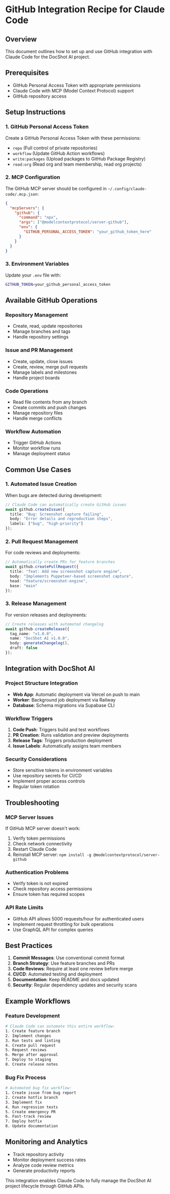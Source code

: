 # GitHub Integration Recipe for Claude Code

## Overview
This document outlines how to set up and use GitHub integration with Claude Code for the DocShot AI project.

## Prerequisites
- GitHub Personal Access Token with appropriate permissions
- Claude Code with MCP (Model Context Protocol) support
- GitHub repository access

## Setup Instructions

### 1. GitHub Personal Access Token
Create a GitHub Personal Access Token with these permissions:
- `repo` (Full control of private repositories)
- `workflow` (Update GitHub Action workflows)
- `write:packages` (Upload packages to GitHub Package Registry)
- `read:org` (Read org and team membership, read org projects)

### 2. MCP Configuration
The GitHub MCP server should be configured in `~/.config/claude-code/.mcp.json`:

```json
{
  "mcpServers": {
    "github": {
      "command": "npx",
      "args": ["@modelcontextprotocol/server-github"],
      "env": {
        "GITHUB_PERSONAL_ACCESS_TOKEN": "your_github_token_here"
      }
    }
  }
}
```

### 3. Environment Variables
Update your `.env` file with:
```bash
GITHUB_TOKEN=your_github_personal_access_token
```

## Available GitHub Operations

### Repository Management
- Create, read, update repositories
- Manage branches and tags
- Handle repository settings

### Issue and PR Management
- Create, update, close issues
- Create, review, merge pull requests
- Manage labels and milestones
- Handle project boards

### Code Operations
- Read file contents from any branch
- Create commits and push changes
- Manage repository files
- Handle merge conflicts

### Workflow Automation
- Trigger GitHub Actions
- Monitor workflow runs
- Manage deployment status

## Common Use Cases

### 1. Automated Issue Creation
When bugs are detected during development:
```typescript
// Claude Code can automatically create GitHub issues
await github.createIssue({
  title: "Bug: Screenshot capture failing",
  body: "Error details and reproduction steps",
  labels: ["bug", "high-priority"]
});
```

### 2. Pull Request Management
For code reviews and deployments:
```typescript
// Automatically create PRs for feature branches
await github.createPullRequest({
  title: "feat: Add new screenshot capture engine",
  body: "Implements Puppeteer-based screenshot capture",
  head: "feature/screenshot-engine",
  base: "main"
});
```

### 3. Release Management
For version releases and deployments:
```typescript
// Create releases with automated changelog
await github.createRelease({
  tag_name: "v1.0.0",
  name: "DocShot AI v1.0.0",
  body: generateChangelog(),
  draft: false
});
```

## Integration with DocShot AI

### Project Structure Integration
- **Web App**: Automatic deployment via Vercel on push to main
- **Worker**: Background job deployment via Railway
- **Database**: Schema migrations via Supabase CLI

### Workflow Triggers
1. **Code Push**: Triggers build and test workflows
2. **PR Creation**: Runs validation and preview deployments
3. **Release Tags**: Triggers production deployment
4. **Issue Labels**: Automatically assigns team members

### Security Considerations
- Store sensitive tokens in environment variables
- Use repository secrets for CI/CD
- Implement proper access controls
- Regular token rotation

## Troubleshooting

### MCP Server Issues
If GitHub MCP server doesn't work:
1. Verify token permissions
2. Check network connectivity
3. Restart Claude Code
4. Reinstall MCP server: `npm install -g @modelcontextprotocol/server-github`

### Authentication Problems
- Verify token is not expired
- Check repository access permissions
- Ensure token has required scopes

### API Rate Limits
- GitHub API allows 5000 requests/hour for authenticated users
- Implement request throttling for bulk operations
- Use GraphQL API for complex queries

## Best Practices

1. **Commit Messages**: Use conventional commit format
2. **Branch Strategy**: Use feature branches and PRs
3. **Code Reviews**: Require at least one review before merge
4. **CI/CD**: Automated testing and deployment
5. **Documentation**: Keep README and docs updated
6. **Security**: Regular dependency updates and security scans

## Example Workflows

### Feature Development
```bash
# Claude Code can automate this entire workflow:
1. Create feature branch
2. Implement changes
3. Run tests and linting
4. Create pull request
5. Request reviews
6. Merge after approval
7. Deploy to staging
8. Create release notes
```

### Bug Fix Process
```bash
# Automated bug fix workflow:
1. Create issue from bug report
2. Create hotfix branch
3. Implement fix
4. Run regression tests
5. Create emergency PR
6. Fast-track review
7. Deploy hotfix
8. Update documentation
```

## Monitoring and Analytics
- Track repository activity
- Monitor deployment success rates
- Analyze code review metrics
- Generate productivity reports

This integration enables Claude Code to fully manage the DocShot AI project lifecycle through GitHub APIs.